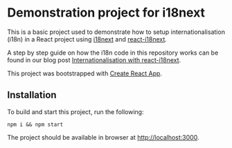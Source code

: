 # Demonstration project for i18next

This is a basic project used to demonstrate how to setup internationalisation (i18n) in a React project using
[i18next](https://www.i18next.com/) and [react-i18next](https://react.i18next.com/).

A step by step guide on how the i18n code in this repository works can be found in our blog post
[Internationalisation with react-i18next](https://jgtech.uk/blog/2023/01/02/internationalisation-with-react-i18next).

This project was bootstrapped with [Create React App](https://github.com/facebook/create-react-app).

## Installation

To build and start this project, run the following:

`npm i && npm start`

The project should be available in browser at [http://localhost:3000](http://localhost:3000).
